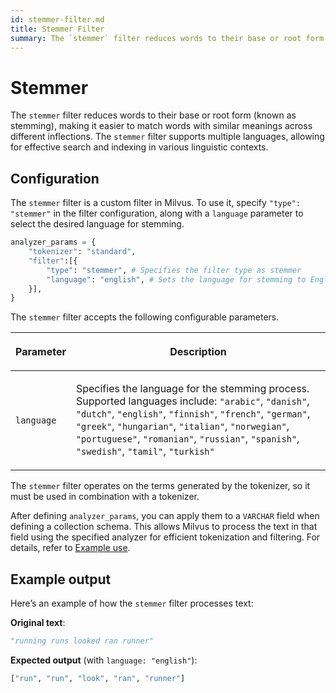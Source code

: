 ```yaml
---
id: stemmer-filter.md
title: Stemmer​ Filter
summary: The `stemmer` filter reduces words to their base or root form (known as stemming), making it easier to match words with similar meanings across different inflections.
---
```


# Stemmer​

The `stemmer` filter reduces words to their base or root form (known as stemming), making it easier to match words with similar meanings across different inflections. The `stemmer` filter supports multiple languages, allowing for effective search and indexing in various linguistic contexts.​

## Configuration​

The `stemmer` filter is a custom filter in Milvus. To use it, specify `"type": "stemmer"` in the filter configuration, along with a `language` parameter to select the desired language for stemming.​

```python
analyzer_params = {​
    "tokenizer": "standard",​
    "filter":[{​
        "type": "stemmer", # Specifies the filter type as stemmer​
        "language": "english", # Sets the language for stemming to English​
    }],​
}​
```

The `stemmer` filter accepts the following configurable parameters.​

<table data-block-token="CnsXd9Ej7ozbQixt3lzcMqoanUf"><thead><tr><th data-block-token="ASZldv4hso4KpYxws1LcIE6fnSb" colspan="1" rowspan="1"><p data-block-token="FgIodsPFMoIlfDxk0GLcnf6Cn3c">Parameter​</p>

</th><th data-block-token="UwUpdXmE2oaLOjxYKpac4U4enUb" colspan="1" rowspan="1"><p data-block-token="S3g4d2pl3o1QfOxDrrCc0bHwn6l">Description​</p>

</th></tr></thead><tbody><tr><td data-block-token="Qlg7d56pCo2leCxk3rkcZswhngb" colspan="1" rowspan="1"><p data-block-token="V7Ajd2RyToVjNTxbGEEcVHdYnxb"><code>language</code>​</p>

</td><td data-block-token="NTbNd7XeuoBsfsxzQ1Kc0jKonKb" colspan="1" rowspan="1"><p data-block-token="J4nPdCcSToFTGYx6Huhc7kpqnRd">Specifies the language for the stemming process. Supported languages include: <code>"arabic"</code>, <code>"danish"</code>, <code>"dutch"</code>, <code>"english"</code>, <code>"finnish"</code>, <code>"french"</code>, <code>"german"</code>, <code>"greek"</code>, <code>"hungarian"</code>, <code>"italian"</code>, <code>"norwegian"</code>, <code>"portuguese"</code>, <code>"romanian"</code>, <code>"russian"</code>, <code>"spanish"</code>, <code>"swedish"</code>, <code>"tamil"</code>, <code>"turkish"</code>​</p>

</td></tr></tbody></table>

The `stemmer` filter operates on the terms generated by the tokenizer, so it must be used in combination with a tokenizer.

After defining `analyzer_params`, you can apply them to a `VARCHAR` field when defining a collection schema. This allows Milvus to process the text in that field using the specified analyzer for efficient tokenization and filtering. For details, refer to [Example use](analyzer-overview.md).​

## Example output​

Here’s an example of how the `stemmer` filter processes text:​

**Original text**:​

```python
"running runs looked ran runner"​
```

**Expected output** (with `language: "english"`):​

```python
["run", "run", "look", "ran", "runner"]​
```